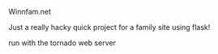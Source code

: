 Winnfam.net

Just a really hacky quick project for a family site using flask!

run with the tornado web server

